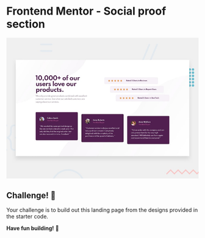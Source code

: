 # Frontend Mentor - Social proof section

![Design preview for the Social proof section coding challenge](./design/desktop-preview.jpg)

## Challenge! 👋
Your challenge is to build out this landing page from the designs provided in the starter code.

**Have fun building!** 🚀

